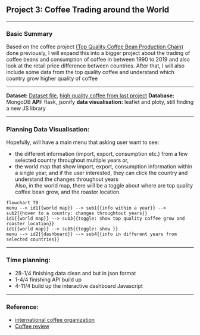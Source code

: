 ## Project 3: Coffee Trading around the World
---
### Basic Summary

Based on the coffee project [(Top Quality Coffee Bean Production Chain)](https://github.com/wingylui/Self-project_Coffee) done previously, I will expand this into a bigger project about the trading of coffee beans and consumption of coffee in between 1990 to 2019 and also look at the retail price difference between countries. After that, I will also include some data from the top quality coffee and understand which country grow higher quality of coffee

---

<b>Dataset: </b> [Dataset file](https://github.com/wingylui/Coffee_Trading/tree/main/Dataset/international_coffee_organization), [high quality coffee from last project](https://github.com/wingylui/Self-project_Coffee/blob/main/web_scaping/output_data_csv/coffee_bean_cleaned.csv)
<b>Database: </b> MongoDB
<b>API:</b> flask, jsonify
<b>data visualisation:</b> leaflet and ploty, still finding a new JS library


---
### Planning Data Visualisation:

Hopefully, will have a main menu that asking user want to see:
- the different information (import, export, consumption etc.) from a few selected country throughout multiple years or,
- the world map that show import, export, consumption information within a single year, and if the user interested, they can click the country and understand the changes throughout years</br>
Also, in the world map, there will be a toggle about where are top quality coffee bean grow, and the roaster location.

```mermaid
flowchart TB
menu --> id1{{world map}} --> sub1{{info within a year}} --> sub2{{hover to a country: changes throughtout years}}
id1{{world map}} --> sub3{{toggle: show top quality coffee grow and roaster location}}
id1{{world map}} --> sub5{{toggle: show }}
menu --> id2{{dashboard}} --> sub4{{info in different years from selected countries}}
```
---
### Time planning:
- 28-1/4 finishing data clean and but in json format
- 1-4/4 finishing API build up
- 4-11/4 build up the interactive dashboard Javascript 

---
### Reference:
- [international coffee organization](https://www.ico.org/)
- [Coffee review](https://www.coffeereview.com/)